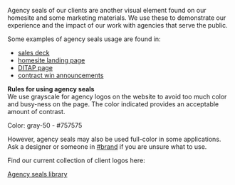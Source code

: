 Agency seals of our clients are another visual element found on our homesite and some marketing materials. We use these to demonstrate our experience and the impact of our work with agencies that serve the public.

Some examples of agency seals usage are found in:  
* [sales deck](https://docs.google.com/presentation/d/1L1DpcEmLHxlNSMgkXRobSbMHtdYpiV1Nc7Wg0ObrwPQ/edit#slide=id.ge1b890e38b_0_0)  
* [homesite landing page](https://civicactions.com/)  
* [DITAP page](https://civicactions.com/services/ditap)  
* [contract win announcements](https://www.linkedin.com/feed/update/urn:li:activity:6830576026234556416)

**Rules for using agency seals**  
We use grayscale for agency logos on the website to avoid too much color and busy-ness on the page. The color indicated provides an acceptable amount of contrast.

Color: gray-50 - #757575

However, agency seals may also be used full-color in some applications. Ask a designer or someone in [#brand](https://app.slack.com/client/T0297RSQF/CEFGEMP4L) if you are unsure what to use.

Find our current collection of client logos here: 

[Agency seals library](https://drive.google.com/drive/folders/1AHwu4j3nJfPFaRaZnUCoGvfrpWadJGQl)
